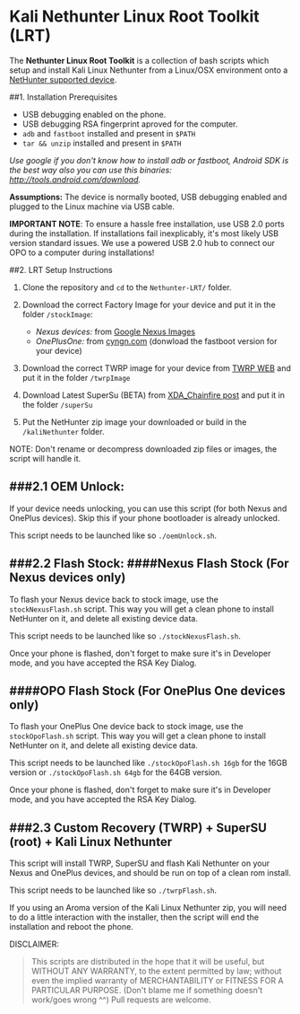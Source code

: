 # Kali Nethunter Linux Root Toolkit (LRT)


The **Nethunter Linux Root Toolkit** is a collection of bash scripts which setup and install Kali Linux Nethunter from a Linux/OSX environment onto a [NetHunter supported device](https://github.com/offensive-security/kali-nethunter/wiki#10-supported-devices-and-roms).

##1. Installation Prerequisites

 - USB debugging enabled on the phone.
 - USB debugging RSA fingerprint aproved for the computer.
 - `adb` and `fastboot` installed and present in `$PATH`
 - `tar && unzip` installed and present in `$PATH`
 
*Use google if you don't know how to install adb or fastboot, Android SDK is the best way also you can use this binaries: http://tools.android.com/download.*

**Assumptions:** The device is normally booted, USB debugging enabled and plugged to the Linux machine via USB cable.

**IMPORTANT NOTE**: To ensure a hassle free installation, use USB 2.0 ports during the installation. If installations fail inexplicably, it's most likely USB version standard issues. We use a powered USB 2.0 hub to connect our OPO to a computer during installations!

##2. LRT Setup Instructions

1. Clone the repository and `cd` to the `Nethunter-LRT/` folder.

2. Download the correct Factory Image for your device and put it in the folder `/stockImage`:
    -  *Nexus devices:* from [Google Nexus Images](https://developers.google.com/android/nexus/images?hl=en)
    -  *OnePlusOne:* from [cyngn.com](https://cyngn.com/support) (donwload the fastboot version for your device)
 
3. Download the correct TWRP image for your device from [TWRP WEB](https://twrp.me/Devices/) and put it in the folder `/twrpImage`

4. Download Latest SuperSu (BETA) from [XDA_Chainfire post](http://forum.xda-developers.com/showpost.php?p=64161125&postcount=3) and put it in the folder `/superSu`

5. Put the NetHunter zip image your downloaded or build in the `/kaliNethunter` folder.

NOTE: Don't rename or decompress downloaded zip files or images, the script will handle it.


###2.1 OEM Unlock:
---------------
If your device needs unlocking, you can use this script (for both Nexus and OnePlus devices). Skip this if your phone bootloader is already unlocked.

This script needs to be launched like so `./oemUnlock.sh`.



###2.2 Flash Stock:
####Nexus Flash Stock (For Nexus devices only)
---------------
To flash your Nexus device back to stock image, use the `stockNexusFlash.sh` script. This way you will get a clean phone to install NetHunter on it, and delete all existing device data. 

This script needs to be launched like so `./stockNexusFlash.sh`.

Once your phone is flashed, don't forget to make sure it's in Developer mode, and you have accepted the RSA Key Dialog.


####OPO Flash Stock (For OnePlus One devices only)
---------------
To flash your OnePlus One device back to stock image, use the `stockOpoFlash.sh` script. This way you will get a clean phone to install NetHunter on it, and delete all existing device data. 

This script needs to be launched like `./stockOpoFlash.sh 16gb` for the 16GB version or `./stockOpoFlash.sh 64gb` for the 64GB version.

Once your phone is flashed, don't forget to make sure it's in Developer mode, and you have accepted the RSA Key Dialog.


###2.3 Custom Recovery (TWRP) + SuperSU (root) + Kali Linux Nethunter
-------------------------------------

This script will install TWRP, SuperSU and flash Kali Nethunter on your Nexus and OnePlus devices, and should be run on top of a clean rom install.

This script needs to be launched like so `./twrpFlash.sh`.

If you using an Aroma version of the Kali Linux Nethunter zip, you will need to do a little interaction with the installer, then the script will end the installation and reboot the phone.


DISCLAIMER: 

> This scripts are distributed in the hope that it will be useful, but WITHOUT ANY WARRANTY, to the extent permitted by law; without even the implied warranty of MERCHANTABILITY or FITNESS FOR A PARTICULAR PURPOSE. (Don't blame me if something doesn't work/goes wrong ^^) Pull requests are welcome.
